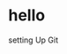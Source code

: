 # hello
setting Up Git
<!DOCTYPE html>
<html>
<body>

<?php
$x = "dipika";
echo "Hello $x";
?>

</body>
</html>
